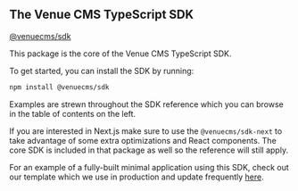 ## The Venue CMS TypeScript SDK

[@venuecms/sdk](https://www.npmjs.com/package/@venuecms/sdk)

This package is the core of the Venue CMS TypeScript SDK.

To get started, you can install the SDK by running:
```bash
npm install @venuecms/sdk
```

Examples are strewn throughout the SDK reference which you can browse in the table of contents on the left.

If you are interested in Next.js make sure to use the `@venuecms/sdk-next` to take advantage of some extra optimizations and React components. The core SDK is included in that package as well so the reference will still apply.

For an example of a fully-built minimal application using this SDK, check out our template which we use in production and update frequently [here](https://github.com/venuecms/template-minimal).

